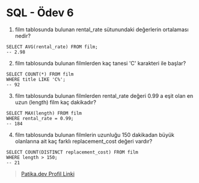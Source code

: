 # SQL - Ödev 6

1. film tablosunda bulunan rental_rate sütunundaki değerlerin ortalaması nedir?

```postgresql
SELECT AVG(rental_rate) FROM film;
-- 2.98
```

2. film tablosunda bulunan filmlerden kaç tanesi 'C' karakteri ile başlar?

```postgresql
SELECT COUNT(*) FROM film
WHERE title LIKE 'C%';
-- 92
```

3. film tablosunda bulunan filmlerden rental_rate değeri 0.99 a eşit olan en uzun (length) film kaç dakikadır?

```postgresql
SELECT MAX(length) FROM film
WHERE rental_rate = 0.99;
-- 184
```

4. film tablosunda bulunan filmlerin uzunluğu 150 dakikadan büyük olanlarına ait kaç farklı replacement_cost değeri vardır?

```postgresql
SELECT COUNT(DISTINCT replacement_cost) FROM film
WHERE length > 150;
-- 21
```

> [Patika.dev Profil Linki](https://app.patika.dev/kingcrimson)
